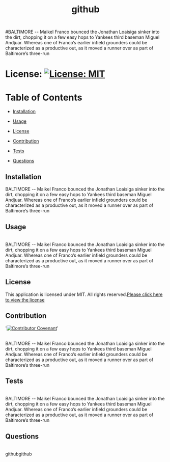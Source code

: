 # <p align="center"> github </p>
  <br />
  #BALTIMORE -- Maikel Franco bounced the Jonathan Loaisiga sinker into the dirt, chopping it on a few easy hops to Yankees third baseman Miguel Andjuar. Whereas one of Franco’s earlier infield grounders could be characterized as a productive out, as it moved a runner over as part of Baltimore’s three-run
  <br />
  
  # License: [![License: MIT](https://img.shields.io/badge/License-MIT-yellow.svg)](https://opensource.org/licenses/MIT) 
  

  # Table of Contents

  * [Installation](#installation)

  * [Usage](#usage)

  * [License](#license)

  * [Contribution](#contribution)

  * [Tests](#tests)

  * [Questions](#questions)

  

  ## Installation
  
  <a name="installation">BALTIMORE -- Maikel Franco bounced the Jonathan Loaisiga sinker into the dirt, chopping it on a few easy hops to Yankees third baseman Miguel Andjuar. Whereas one of Franco’s earlier infield grounders could be characterized as a productive out, as it moved a runner over as part of Baltimore’s three-run</a>
  <br />

  ## Usage
  <br />
  <a name="usage">BALTIMORE -- Maikel Franco bounced the Jonathan Loaisiga sinker into the dirt, chopping it on a few easy hops to Yankees third baseman Miguel Andjuar. Whereas one of Franco’s earlier infield grounders could be characterized as a productive out, as it moved a runner over as part of Baltimore’s three-run</a>
  <br />

  ## License
  This application is licensed under MIT. All rights reserved.[Please click here to view the license](https://opensource.org/licenses/MIT)


  ## Contribution
  '[![Contributor Covenant](https://img.shields.io/badge/Contributor%20Covenant-2.0-4baaaa.svg)](code_of_conduct.md)'

  <br /><a name="contribution">BALTIMORE -- Maikel Franco bounced the Jonathan Loaisiga sinker into the dirt, chopping it on a few easy hops to Yankees third baseman Miguel Andjuar. Whereas one of Franco’s earlier infield grounders could be characterized as a productive out, as it moved a runner over as part of Baltimore’s three-run</a><br />
  

  ## Tests
  <br />
  <a name="tests">BALTIMORE -- Maikel Franco bounced the Jonathan Loaisiga sinker into the dirt, chopping it on a few easy hops to Yankees third baseman Miguel Andjuar. Whereas one of Franco’s earlier infield grounders could be characterized as a productive out, as it moved a runner over as part of Baltimore’s three-run</a>
  <br />

  ## Questions
  <br /><a name = "email">github</a><a name = "questions">github</a>
  <br />

  


